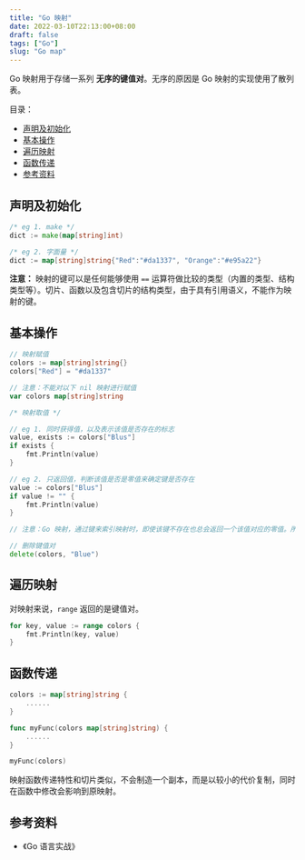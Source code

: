 ```yaml
---
title: "Go 映射"
date: 2022-03-10T22:13:00+08:00
draft: false
tags: ["Go"]
slug: "Go map"
---
```


Go 映射用于存储一系列 **无序的键值对**。无序的原因是 Go 映射的实现使用了散列表。

目录：

- [声明及初始化](#声明及初始化)
- [基本操作](#基本操作)
- [遍历映射](#遍历映射)
- [函数传递](#函数传递)
- [参考资料](#参考资料)

## 声明及初始化

```go
/* eg 1. make */
dict := make(map[string]int)

/* eg 2. 字面量 */
dict := map[string]string{"Red":"#da1337", "Orange":"#e95a22"}
```

**注意：** 映射的键可以是任何能够使用 `==` 运算符做比较的类型（内置的类型、结构类型等）。切片、函数以及包含切片的结构类型，由于具有引用语义，不能作为映射的键。

## 基本操作

```go
// 映射赋值
colors := map[string]string{}
colors["Red"] = "#da1337"

// 注意：不能对以下 nil 映射进行赋值
var colors map[string]string

/* 映射取值 */

// eg 1. 同时获得值，以及表示该值是否存在的标志
value, exists := colors["Blus"]
if exists {
    fmt.Println(value)
}

// eg 2. 只返回值，判断该值是否是零值来确定键是否存在
value := colors["Blus"]
if value != "" {
    fmt.Println(value)
}

// 注意：Go 映射，通过键来索引映射时，即使该键不存在也总会返回一个该值对应的零值。所以 eg 2. 只能用在映射存储 值 都是非零值的情况。

// 删除键值对
delete(colors, "Blue")
```

## 遍历映射

对映射来说，`range` 返回的是键值对。

```go
for key, value := range colors {
    fmt.Println(key, value)
}
```

## 函数传递

```go
colors := map[string]string {
    ......
}

func myFunc(colors map[string]string) {
    ......
}

myFunc(colors)
```

映射函数传递特性和切片类似，不会制造一个副本，而是以较小的代价复制，同时在函数中修改会影响到原映射。

## 参考资料

* 《Go 语言实战》
